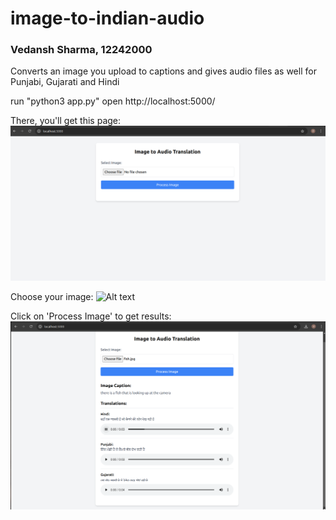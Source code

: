 # image-to-indian-audio
### Vedansh Sharma, 12242000
Converts an image you upload to captions and gives audio files as well for Punjabi, Gujarati and Hindi

run "python3 app.py"
open http://localhost:5000/

There, you'll get this page:
![Alt text](first.png)

Choose your image:
![Alt text](choose.png)

Click on 'Process Image' to get results:
![Alt text](done.png)

